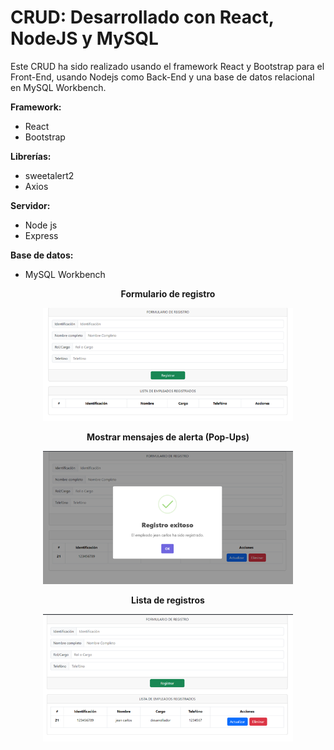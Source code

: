 # CRUD: Desarrollado con React, NodeJS y MySQL

Este CRUD ha sido realizado usando el framework React y Bootstrap para el Front-End, usando Nodejs como Back-End y una base de datos relacional en MySQL Workbench.

**Framework:**
- React 
- Bootstrap

**Librerías:**
- sweetalert2
- Axios

**Servidor:**
- Node js
- Express

**Base de datos:**
- MySQL Workbench

<p align="center">
    <strong>Formulario de registro</strong>
</p>

<p align="center">
    <img src="/screenshots/form_create.png" width="400">
</p>

<p align="center">
    <strong>Mostrar mensajes de alerta (Pop-Ups)</strong>
</p>

<p align="center">
    <img src="/screenshots/msg_create.png" width="400">
</p>

<p align="center">
    <strong>Lista de registros</strong>
</p>

<p align="center">
    <img src="/screenshots/employes_list.png" width="400">
</p>